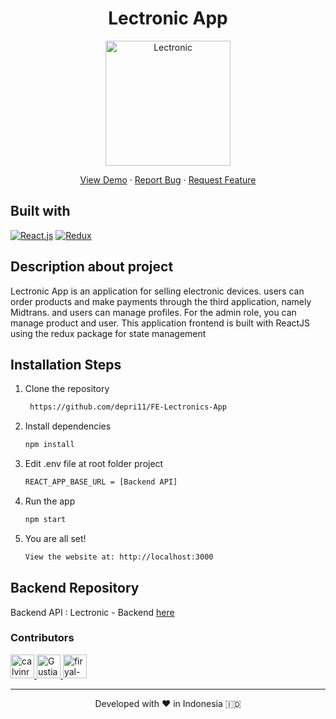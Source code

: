 <h1 align="center">
 Lectronic App
</h1>

<p align="center">
    <img src="https://res.cloudinary.com/dlyp1s66j/image/upload/v1658298984/Logo_zjryrz.png" width="200px" alt="Lectronic" />

</p>

<p align="center">
    <a href="/#" target="blank">View Demo</a>
  · <a href="https://github.com/depri11/FE-Lectronics-App/issues">Report Bug</a>
  · <a href="https://github.com/depri11/FE-Lectronics-App/pulls">Request Feature</a>
</p>


## Built with

[![React.js](https://img.shields.io/badge/Reactjs-100000?style=for-the-badge&logo=React&logoColor=white&labelColor=4B8286&color=7CD4D7)](https://reactjs.org/)
[![Redux](https://img.shields.io/badge/redux-100000?style=for-the-badge&logo=redux&logoColor=white&labelColor=6456D0&color=513EBA)](https://redux-toolkit.js.org/)

## Description about project
Lectronic App is an application for selling electronic devices. users can order products and make payments through the third application, namely Midtrans. and users can manage profiles. For the admin role, you can manage product and user. This application frontend is built with ReactJS using the redux package for state management

## Installation Steps

1. Clone the repository

   ```bash
    https://github.com/depri11/FE-Lectronics-App
    ```

2. Install dependencies

   ```bash
   npm install
   ```

3. Edit .env file at root folder project

   ```sh
   REACT_APP_BASE_URL = [Backend API]
   ```

4. Run the app

   ```bash
   npm start
   ```

5. You are all set!

   ```bash
   View the website at: http://localhost:3000
   ```

## Backend Repository
Backend API : Lectronic - Backend [here](https://github.com/depri11/Lectronic-App)

### Contributors
<a href = "https://github.com/Irsad99/FE-Lectronics-App/graphs/contributors">
  <img src="https://avatars.githubusercontent.com/u/80185253?s=60&amp;v=4" class="avatar avatar-user" alt="calvinrahmat" width="38" height="38">
  <img src="https://avatars.githubusercontent.com/u/76877980?s=60&amp;v=4" class="avatar avatar-user" alt="Gustiana882" width="38" height="38">
  <img src="https://avatars.githubusercontent.com/u/38394430?s=60&amp;v=4" class="avatar avatar-user" alt="firyal-salsa" width="38" height="38">
</a>

<hr>
<p align="center">
Developed with ❤️ in Indonesia 	🇮🇩
</p>
